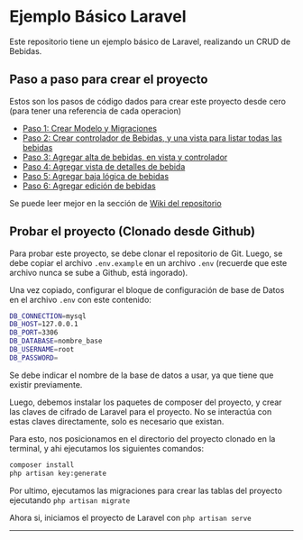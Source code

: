 # Ejemplo Básico Laravel

Este repositorio tiene un ejemplo básico de Laravel, realizando un CRUD de Bebidas.

## Paso a paso para crear el proyecto
Estos son los pasos de código dados para crear este proyecto desde cero (para tener una referencia de cada operacion)

* [Paso 1: Crear Modelo y Migraciones](tutorial/paso1.md)
* [Paso 2: Crear controlador de Bebidas, y una vista para listar todas las bebidas](tutorial/paso2.md)
* [Paso 3: Agregar alta de bebidas, en vista y controlador](tutorial/paso3.md)
* [Paso 4: Agregar vista de detalles de bebida](tutorial/paso4.md)
* [Paso 5: Agregar baja lógica de bebidas](tutorial/paso5.md)
* [Paso 6: Agregar edición de bebidas](tutorial/paso6.md)

Se puede leer mejor en la sección de [Wiki del repositorio](https://github.com/3MI-2025/Ejemplo-Laravel/wiki)

## Probar el proyecto (Clonado desde Github)
Para probar este proyecto, se debe clonar el repositorio de Git. Luego, se debe copiar el archivo `.env.example` en un archivo `.env` (recuerde que este archivo nunca se sube a Github, está ingorado).

Una vez copiado, configurar el bloque de configuración de base de Datos en el archivo `.env` con este contenido:

```bash
DB_CONNECTION=mysql
DB_HOST=127.0.0.1
DB_PORT=3306
DB_DATABASE=nombre_base
DB_USERNAME=root
DB_PASSWORD=
```

Se debe indicar el nombre de la base de datos a usar, ya que tiene que existir previamente.

Luego, debemos instalar los paquetes de composer del proyecto, y crear las claves de cifrado de Laravel para el proyecto. No se interactúa con estas claves directamente, solo es necesario que existan.

Para esto, nos posicionamos en el directorio del proyecto clonado en la terminal, y ahi ejecutamos los siguientes comandos:

```bash
composer install 
php artisan key:generate 
```

Por ultimo, ejecutamos las migraciones para crear las tablas del proyecto ejecutando `php artisan migrate`

Ahora si, iniciamos el proyecto de Laravel con `php artisan serve`

<hr>

